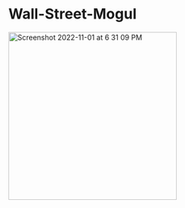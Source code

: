 # Wall-Street-Mogul


<img width="333" alt="Screenshot 2022-11-01 at 6 31 09 PM" src="https://user-images.githubusercontent.com/73311217/199238389-8309897e-be4e-4dce-a400-1db02fadc1dd.png">
